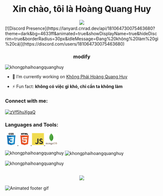 <h1 align="center">Xin chào, tôi là Hoàng Quang Huy</h1>
<div align = "center"> <img src = "https://discord.c99.nl/widget/theme-1/181064730075463680.png"> </div>
[![Discord Presence](https://lanyard.cnrad.dev/api/181064730075463680?theme=dark&bg=4633ff&animated=true&showDisplayName=true&hideDiscrim=true&borderRadius=30px&idleMessage=Đang%20không%20làm%20gì%20cả)](https://discord.com/users/181064730075463680)
<h3 align="center">modify</h3>

<p align="left"> <img src="https://komarev.com/ghpvc/?username=khongphaihoangquanghuy&label=Profile%20views&color=0e75b6&style=flat" alt="khongphaihoangquanghuy" /> </p>

- 🔭 I’m currently working on [Không Phải Hoàng Quang Huy](https://khongphaihoangquanghuy.online/)

- ⚡ Fun fact: **không có việc gì khó, chỉ cần ta không làm**

<h3 align="left">Connect with me:</h3>
<p align="left">
<a href="https://discord.gg/2JWUfub9gz" target="blank"><img align="center" src="https://raw.githubusercontent.com/rahuldkjain/github-profile-readme-generator/master/src/images/icons/Social/discord.svg" alt="zVf5huXgaQ" height="30" width="40" /></a>
</p>

<h3 align="left">Languages and Tools:</h3>
<p align="left"> <a href="https://www.w3schools.com/css/" target="_blank" rel="noreferrer"> <img src="https://raw.githubusercontent.com/devicons/devicon/master/icons/css3/css3-original-wordmark.svg" alt="css3" width="40" height="40"/> </a> <a href="https://www.w3.org/html/" target="_blank" rel="noreferrer"> <img src="https://raw.githubusercontent.com/devicons/devicon/master/icons/html5/html5-original-wordmark.svg" alt="html5" width="40" height="40"/> </a> <a href="https://developer.mozilla.org/en-US/docs/Web/JavaScript" target="_blank" rel="noreferrer"> <img src="https://raw.githubusercontent.com/devicons/devicon/master/icons/javascript/javascript-original.svg" alt="javascript" width="40" height="40"/> </a> <a href="https://www.mongodb.com/" target="_blank" rel="noreferrer"> <img src="https://raw.githubusercontent.com/devicons/devicon/master/icons/mongodb/mongodb-original-wordmark.svg" alt="mongodb" width="40" height="40"/> </a> </p>

<p><img align="left" src="https://github-readme-stats.vercel.app/api/top-langs?username=khongphaihoangquanghuy&show_icons=true&locale=en&layout=compact" alt="khongphaihoangquanghuy" /></p>

<p>&nbsp;<img align="center" src="https://github-readme-stats.vercel.app/api?username=khongphaihoangquanghuy&show_icons=true&locale=en" alt="khongphaihoangquanghuy" /></p>

<p><img align="center" src="https://github-readme-streak-stats.herokuapp.com/?user=khongphaihoangquanghuy&" alt="khongphaihoangquanghuy" /></p>
<br>
<div align="center"><img src="https://github-profile-trophy.vercel.app/?username=khongphaihoangquanghuy"></div>


![Animated footer gif](http://randojs.com/images/barsSmallTransparentBackground.gif)
